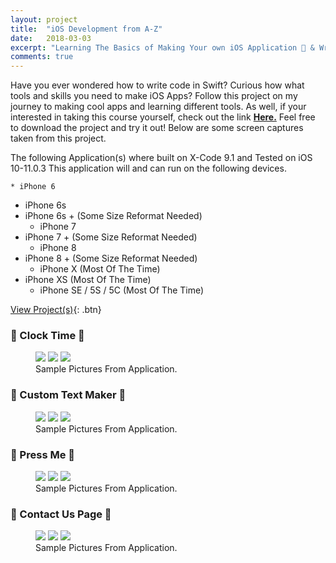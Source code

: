 ```yaml
---
layout: project
title:  "iOS Development from A-Z"
date:   2018-03-03
excerpt: "Learning The Basics of Making Your own iOS Application 📱 & Writing Code In Swift 🤩"
comments: true
---
```


Have you ever wondered how to write code in Swift? Curious how what tools and skills you need to make iOS Apps? Follow this project on my journey to making cool apps and learning different tools. As well, if your interested in taking this course yourself, check out the link <a href="https://www.udemy.com/ios-11-xcode-9-swift-4/"><b>Here.</b></a> Feel free to download the project and try it out! Below are some screen captures taken from this project.

The following Application(s) where built on X-Code 9.1 and Tested on iOS 10-11.0.3
This application will and can run on the following devices.

	* iPhone 6
  * iPhone 6s
  * iPhone 6s + (Some Size Reformat Needed)
	* iPhone 7
  * iPhone 7 + (Some Size Reformat Needed)
	* iPhone 8
  * iPhone 8 + (Some Size Reformat Needed)
	* iPhone X (Most Of The Time)
  * iPhone XS (Most Of The Time)
	* iPhone SE / 5S / 5C (Most Of The Time)

[View Project(s)](https://github.com/ImranJuma/Learning-iOS){: .btn}


### 🔌 Clock Time 🔌

<figure class="third">
	<img src="http://placehold.it/600x300.jpg">
	<img src="http://placehold.it/600x300.jpg">
	<img src="http://placehold.it/600x300.jpg">
  <figcaption>Sample Pictures From Application.</figcaption>
</figure>

### 🔌 Custom Text Maker 🔌

<figure class="third">
	<img src="http://placehold.it/600x300.jpg">
	<img src="http://placehold.it/600x300.jpg">
	<img src="http://placehold.it/600x300.jpg">
  <figcaption>Sample Pictures From Application.</figcaption>
</figure>

### 🔌 Press Me 🔌

<figure class="third">
	<img src="http://placehold.it/600x300.jpg">
	<img src="http://placehold.it/600x300.jpg">
	<img src="http://placehold.it/600x300.jpg">
  <figcaption>Sample Pictures From Application.</figcaption>
</figure>

### 🔌 Contact Us Page 🔌

<figure class="third">
	<img src="http://placehold.it/600x300.jpg">
	<img src="http://placehold.it/600x300.jpg">
	<img src="http://placehold.it/600x300.jpg">
  <figcaption>Sample Pictures From Application.</figcaption>
</figure>
